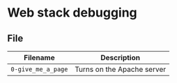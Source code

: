# Web stack debugging

## File

| Filename | Description |
| -------- | ----------- |
| `0-give_me_a_page` | Turns on the Apache server |
